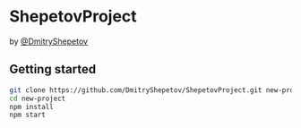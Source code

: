 # ShepetovProject
by [@DmitryShepetov](https://t.me/rksjsud)

## Getting started

```bash
git clone https://github.com/DmitryShepetov/ShepetovProject.git new-project
cd new-project
npm install
npm start
```
